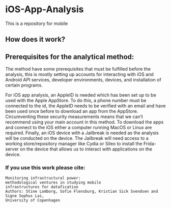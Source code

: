 # iOS-App-Analysis

This is a repository for mobile



## How does it work?


## Prerequisites for the analytical method:
The method have some prerequisites that must be fulfilled before the analysis, this is mostly setting up accounts for interacting with iOS and Android
API services, developer environments, devices, and installation of certain programs.


For iOS app analysis, an AppleID is needed which has been set up to be used with the Apple AppStore. To do this, a phone number must be connected to the id, the AppleID needs to be verified with an email and have been used once before to download an app from the AppStore. Circumventing these security measurements means that we can’t recommend using your main account in this method. To download the apps and connect to the iOS either a computer running MacOS or Linux are required. Finally, an iOS device with a Jailbreak is needed as the analysis will be conducted on the device. The Jailbreak will need access to a working store/repository manager like Cydia or Sileo to install the Frida-server on the device that allows us to interact with applications on the device.


### If you use this work please cite:

```
Monitoring infrastructural power:
methodological ventures in studying mobile
infrastructures for datafication
Authors: Stine Lomborg, Sofie Flensburg, Kristian Sick Svendsen and Signe Sophus Lai,
University of Copenhagen

```
